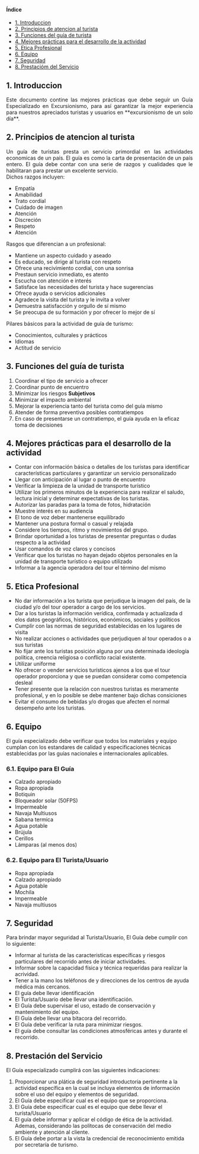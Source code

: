 #### Índice
- [1. Introduccion](#1-introduccion)
- [2. Principios de atencion al turista](#2-principios-de-atencion-al-turista)
- [3. Funciones del guía de turista](#3-funciones-del-guía-de-turista)
- [4. Mejores prácticas para el desarrollo de la actividad](#4-mejores-prácticas-para-el-desarrollo-de-la-actividad)
- [5. Etica Profesional](#5-etica-profesional)
- [6. Equipo](#6-equipo)
- [7. Seguridad](#7-seguridad)
- [8. Prestacióm del Servicio](#8-prestacion-del-servicio)

## 1. Introduccion
<div style="text-align: justify">
Este documento contine las mejores prácticas que debe seguir un Guía Especializado en Excursionismo, para así garantizar la mejor experiencia para nuestros apreciados turistas y usuarios en **excursionismo de un solo día**.
</div>


## 2. Principios de atencion al turista

<div style="text-align: justify">
Un guía de turistas presta un servicio primordial en las actividades economicas de un país. El guía es como la carta de presentación de un país entero. El guía debe contar con una serie de razgos y cualidades que le habilitaran para prestar un excelente servicio.
</div> 
Dichos razgos incluyen:

- Empatía
- Amabilidad
- Trato cordial
- Cuidado de imagen
- Atención
- Discreción
- Respeto
- Atención

Rasgos que diferencian a un profesional:
- Mantiene un aspecto cuidado y aseado
- Es educado, se dirige al turista con respeto
- Ofrece una recivimiento cordial, con una sonrisa
- Prestaun servicio inmediato, es atento 
- Escucha con atención e interés
- Satisface las necesidades del turista y hace sugerencias
- Ofrece ayuda o servicios adicionales
- Agradece la visita del turista y le invita a volver
- Demuestra satisfacción y orgullo de sí mismo
- Se preocupa de su formación y por ofrecer lo mejor de sí

Pilares básicos para la actividad de guía de turismo:
- Conocimientos, culturales y prácticos
- Idiomas
- Actitud de servicio

## 3. Funciones del guía de turista
1. Coordinar el tipo de servicio a ofrecer
2. Coordinar punto de encuentro
3. Minimizar los riesgos **Subjetivos**
4. Minimizar el impacto ambiental
5. Mejorar la experiencia tanto del turista como del guía mismo
6. Atender de forma preventiva posibles contratiempos
7. En caso de presentarse un contratiempo, el guía ayuda en la eficaz toma de decisiones

## 4. Mejores prácticas para el desarrollo de la actividad
- Contar con información básica o detalles de los turístas para identificar características particulares y garantizar un servicio personalizado
- Llegar con anticipación al lugar o punto de encuentro
- Verificar la limpieza de la unidad de transporte turístico
- Utilizar los primeros minutos de la experiencia para realizar el saludo, lectura inicial y determinar expectativas de los turistas.
- Autorizar las paradas para la toma de fotos, hidratación 
- Muestre interés en su audiencia
- El tono de voz deber mantenerse equilibrado
- Mantener una postura formal o casual y relajada
- Considere los tiempos, ritmo y movimientos del grupo.
- Brindar oportunidad a los turistas de presentar preguntas o dudas respecto a la actividad
- Usar comandos de voz claros y concisos
- Verificar que los turistas no hayan dejado objetos personales en la unidad de transporte turístico o equipo utilizado
- Informar a la agencia operadora del tour el término del mismo

## 5. Etica Profesional
- No dar información a los turista que perjudique la imagen del país, de la ciudad y/o del tour operador a cargo de los servicios.
- Dar a los turistas la información verídica, confirmada y actualizada d elos datos geográficos, históricos, económicos, sociales y políticos
- Cumplir con las normas de seguridad establecidas en los lugares de visita
- No realizar acciones o actividades que perjudiquen al tour operados o a sus turistas
- No fijar ante los turistas posición alguna por una determinada ideología política, creencia religiosa o conflicto racial existente.
- Utilizar uniforme
- No ofrecer o vender servicios turísticos ajenos a los que el tour operador proporciona y que se puedan considerar como competencia desleal
- Tener presente que la relación con nuestros turistas es meramente profesional, y en lo posible se debe mantener bajo dichas consiciones
- Evitar el consumo de bebidas y/o drogas que afecten el normal desempeño ante los turistas.

## 6. Equipo

El guía especializado debe verificar que todos los materiales y equipo cumplan con los estandares de calidad y especificaciones técnicas establecidas por las guías nacionales e internacionales aplicables.

### 6.1. Equipo para El Guía

- Calzado apropiado
- Ropa apropiada
- Botiquin
- Bloqueador solar (50FPS)
- Impermeable
- Navaja Multiusos
- Sabana termica
- Agua potable
- Brújula
- Cerillos
- Lámparas (al menos dos)

### 6.2. Equipo para El Turista/Usuario

- Ropa apropiada
- Calzado apropiado
- Agua potable
- Mochila
- Impermeable
- Navaja multiusos

## 7. Seguridad

Para brindar mayor seguridad al Turista/Usuario, El Guía debe cumplir con lo siguiente:

- Informar al turista de las caracteristicas específicas y riesgos particulares del recorrido antes de iniciar actividades.
- Informar sobre la capacidad física y técnica requeridas para realizar la acrividad.
- Tener a la mano los teléfonos de y direcciones de los centros de ayuda médica más cercanos.
- El guía debe llevar identificación
- El Turísta/Usuario debe llevar una identificación.
- El Guía debe supervisar el uso, estado de conservación y mantenimiento del equipo.
- El Guía debe llevar una bitacora del recorrido.
- El Guía debe verificar la ruta para minimizar riesgos.
- El guía debe consultar las condiciones atmosféricas antes y durante el recorrido.

## 8. Prestación del Servicio

El Guía especializado cumplirá con las siguientes indicaciones:

1. Proporcionar una plática de seguridad introductoria pertinente a la actividad específica en la cual se incluya elementos de información sobre el uso del equipo y elementos de seguridad.
2. El Guía debe especificar cual es el equipo que se proporciona.
3. El Guía debe especificar cual es el equipo que debe llevar el turísta/Usuario
4. El guía debe informar y aplicar el código de ética de la actividad. Ademas, considerando las polítocas de conservación del medio ambiente y atención al cliente.
5. El Guía debe portar a la vista la credencial de reconocimiento emitida por secretaría de turismo.


